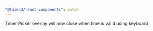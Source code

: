 ```yaml
---
"@talend/react-components": patch
---
```


Timer Picker overlay will now close when time is valid using keyboard
